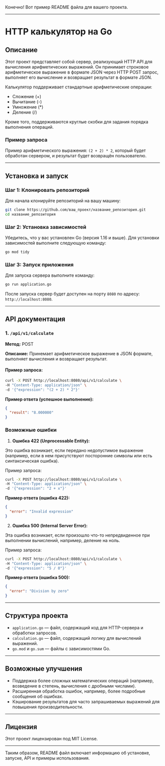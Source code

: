 Конечно! Вот пример README файла для вашего проекта.

---

# HTTP калькулятор на Go

## Описание

Этот проект представляет собой сервер, реализующий HTTP API для вычисления арифметических выражений. Он принимает строковое арифметическое выражение в формате JSON через HTTP POST запрос, выполняет его вычисление и возвращает результат в формате JSON.

Калькулятор поддерживает стандартные арифметические операции:
- Сложение (+)
- Вычитание (-)
- Умножение (*)
- Деление (/)

Кроме того, поддерживаются круглые скобки для задания порядка выполнения операций.

### Пример запроса

Пример арифметического выражения: `(2 + 2) * 2`, который будет обработан сервером, и результат будет возвращён пользователю.

---

## Установка и запуск

### Шаг 1: Клонировать репозиторий

Для начала клонируйте репозиторий на вашу машину:

```bash
git clone https://github.com/ваш_проект/название_репозитория.git
cd название_репозитория
```

### Шаг 2: Установка зависимостей

Убедитесь, что у вас установлен Go (версия 1.16 и выше). Для установки зависимостей выполните следующую команду:

```bash
go mod tidy
```

### Шаг 3: Запуск приложения

Для запуска сервера выполните команду:

```bash
go run application.go
```

После запуска сервер будет доступен на порту `8080` по адресу: `http://localhost:8080`.

---

## API документация

### 1. `/api/v1/calculate`

**Метод:** POST

**Описание:** Принемает арифметическое выражение в JSON формате, выполняет вычисления и возвращает результат.

#### Пример запроса:

```bash
curl -X POST http://localhost:8080/api/v1/calculate \
-H "Content-Type: application/json" \
-d '{"expression": "(2 + 2) * 2"}'
```

**Пример ответа (успешное выполнение):**

```json
{
  "result": "8.000000"
}
```

### Возможные ошибки

1. **Ошибка 422 (Unprocessable Entity):**

Это ошибка возникает, если передано недопустимое выражение (например, если в нем присутствуют посторонние символы или есть синтаксическая ошибка).

Пример запроса:

```bash
curl -X POST http://localhost:8080/api/v1/calculate \
-H "Content-Type: application/json" \
-d '{"expression": "2 + x"}'
```

**Пример ответа (ошибка 422):**

```json
{
  "error": "Invalid expression"
}
```

2. **Ошибка 500 (Internal Server Error):**

Эта ошибка возникает, если произошло что-то непредвиденное при выполнении вычислений, например, деление на ноль.

Пример запроса:

```bash
curl -X POST http://localhost:8080/api/v1/calculate \
-H "Content-Type: application/json" \
-d '{"expression": "5 / 0"}'
```

**Пример ответа (ошибка 500):**

```json
{
  "error": "Division by zero"
}
```

---

## Структура проекта

- `application.go` — файл, содержащий код для HTTP-сервера и обработки запросов.
- `calculation.go` — файл, содержащий логику для вычислений выражений.
- `go.mod` и `go.sum` — файлы с зависимостями Go.

---

## Возможные улучшения

- Поддержка более сложных математических операций (например, возведение в степень, вычисления с дробными числами).
- Расширенная обработка ошибок, например, более подробные сообщения об ошибках.
- Кэширование результатов для часто запрашиваемых выражений для повышения производительности.

---

## Лицензия

Этот проект лицензирован под MIT License.

---

Таким образом, README файл включает информацию об установке, запуске, API и примеры использования.
